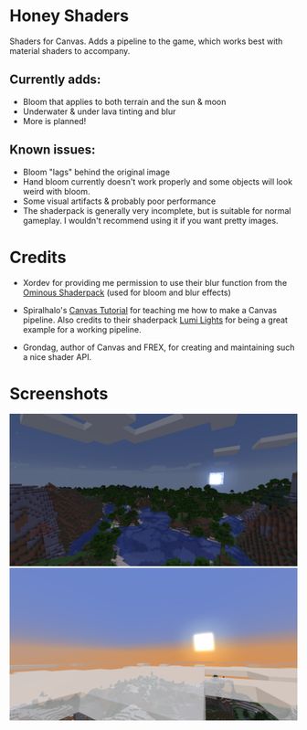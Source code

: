 # Honey Shaders

Shaders for Canvas. Adds a pipeline to the game, which works best with material shaders to accompany.

## Currently adds:

- Bloom that applies to both terrain and the sun & moon
- Underwater & under lava tinting and blur
- More is planned!

## Known issues:

- Bloom "lags" behind the original image
- Hand bloom currently doesn't work properly and some objects will look weird with bloom.
- Some visual artifacts & probably poor performance
- The shaderpack is generally very incomplete, but is suitable for normal gameplay. I wouldn't recommend using it if you want pretty images.

# Credits

- Xordev for providing me permission to use their blur function from the [Ominous Shaderpack](https://github.com/XorDev/Ominous-Shaderpack) (used for bloom and blur effects)

- Spiralhalo's [Canvas Tutorial](https://github.com/spiralhalo/CanvasTutorial/wiki) for teaching me how to make a Canvas pipeline. Also credits to their shaderpack [Lumi Lights](https://github.com/spiralhalo/LumiLights) for being a great example for a working pipeline.

- Grondag, author of Canvas and FREX, for creating and maintaining such a nice shader API.

# Screenshots

![screenshot 1](https://github.com/Poisoned-Honey/HoneyShaders/blob/main/images/img1.png?raw=true)
![screenshot 2](https://github.com/Poisoned-Honey/HoneyShaders/blob/main/images/img2.png?raw=true)